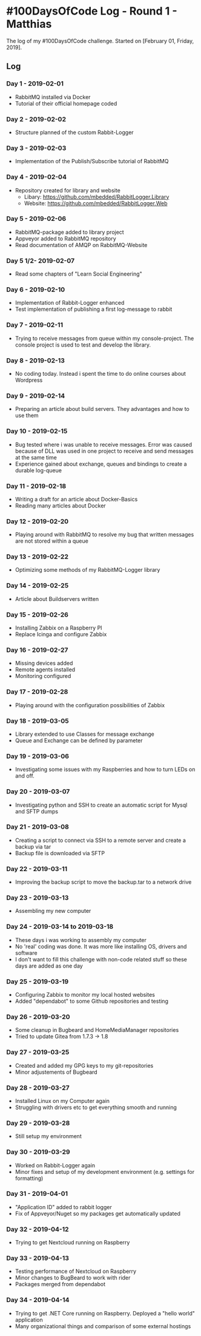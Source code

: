 # #100DaysOfCode Log - Round 1 - Matthias

The log of my #100DaysOfCode challenge. Started on [February 01, Friday, 2019].

## Log

### Day  1 - 2019-02-01

- RabbitMQ installed via Docker
- Tutorial of their official homepage coded

### Day 2 - 2019-02-02

- Structure planned of the custom Rabbit-Logger

### Day 3 - 2019-02-03

- Implementation of the Publish/Subscribe tutorial of RabbitMQ

### Day 4 - 2019-02-04

- Repository created for library and website
  - Libary: https://github.com/mbedded/RabbitLogger.Library
  - Website: https://github.com/mbedded/RabbitLogger.Web

### Day 5 - 2019-02-06

- RabbitMQ-package added to library project
- Appveyor added to RabbitMQ repository
- Read documentation of AMQP on RabbitMQ-Website

### Day 5 1/2- 2019-02-07

- Read some chapters of "Learn Social Engineering"

### Day 6 - 2019-02-10

- Implementation of Rabbit-Logger enhanced
- Test implementation of publishing a first log-message to rabbit
 
### Day 7 - 2019-02-11

- Trying to receive messages from queue within my console-project.
The console project is used to test and develop the library.

### Day 8 - 2019-02-13

- No coding today. Instead i spent the time to do online courses about Wordpress

### Day 9 - 2019-02-14

- Preparing an article about build servers. They advantages and how to use them

### Day 10 - 2019-02-15

- Bug tested where i was unable to receive messages. Error was caused because of DLL was used in one project to receive and send messages at the same time
- Experience gained about exchange, queues and bindings to create a durable log-queue

### Day 11 - 2019-02-18

- Writing a draft for an article about Docker-Basics
- Reading many articles about Docker

### Day 12 - 2019-02-20

- Playing around with RabbitMQ to resolve my bug that written messages are not stored within a queue

### Day 13 - 2019-02-22

- Optimizing some methods of my RabbitMQ-Logger library

### Day 14 - 2019-02-25

- Article about Buildservers written

### Day 15 - 2019-02-26

- Installing Zabbix on a Raspberry PI
- Replace Icinga and configure Zabbix

### Day 16 - 2019-02-27

- Missing devices added
- Remote agents installed
- Monitoring configured

### Day 17 - 2019-02-28

- Playing around with the configuration possibilities of Zabbix

### Day 18 - 2019-03-05

- Library extended to use Classes for message exchange
- Queue and Exchange can be defined by parameter

### Day 19 - 2019-03-06

- Investigating some issues with my Raspberries and how to turn LEDs on and off.

### Day 20 - 2019-03-07

- Investigating python and SSH to create an automatic script for Mysql and SFTP dumps

### Day 21 - 2019-03-08

- Creating a script to connect via SSH to a remote server and create a backup via tar
- Backup file is downloaded via SFTP

### Day 22 - 2019-03-11

- Improving the backup script to move the backup.tar to a network drive

### Day 23 - 2019-03-13

- Assembling my new computer

### Day 24 - 2019-03-14 to 2019-03-18

- These days i was working to assembly my computer
- No 'real' coding was done. It was more like installing OS, drivers and software
- I don't want to fill this challenge with non-code related stuff so these days are added as one day

### Day 25 - 2019-03-19

- Configuring Zabbix to monitor my local hosted websites
- Added "dependabot" to some Github repositories and testing

### Day 26 - 2019-03-20

- Some cleanup in Bugbeard and HomeMediaManager repositories
- Tried to update Gitea from 1.7.3 -> 1.8

### Day 27 - 2019-03-25

- Created and added my GPG keys to my git-repositories
- Minor adjustements of Bugbeard

### Day 28 - 2019-03-27

- Installed Linux on my Computer again
- Struggling with drivers etc to get everything smooth and running

### Day 29 - 2019-03-28

- Still setup my environment

### Day 30 - 2019-03-29

- Worked on Rabbit-Logger again
- Minor fixes and setup of my development environment (e.g. settings for formatting)

### Day 31 - 2019-04-01

- "Application ID" added to rabbit logger
- Fix of Appveyor/Nuget so my packages get automatically updated

### Day 32 - 2019-04-12

- Trying to get Nextcloud running on Raspberry

### Day 33 - 2019-04-13

- Testing performance of Nextcloud on Raspberry
- Minor changes to BugBeard to work with rider
- Packages merged from dependabot

### Day 34 - 2019-04-14

- Trying to get .NET Core running on Raspberry. Deployed a "hello world" application
- Many organizational things and comparison of some external hostings

